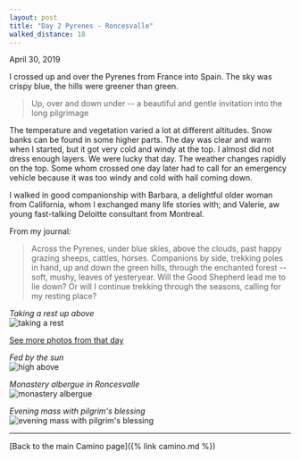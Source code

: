 ```yaml
---
layout: post
title: "Day 2 Pyrenes - Roncesvalle"
walked_distance: 18
---
```

April 30, 2019

I crossed up and over the Pyrenes from France into Spain. The sky was crispy blue, the hills were greener than green. 

> Up, over and down under -- a beautiful and gentle invitation into the long pilgrimage

The temperature and vegetation varied a lot at different altitudes. Snow banks can be found in some higher parts. The day was clear and warm when I started, but it got very cold and windy at the top. I almost did not dress enough layers. We were lucky that day. The weather changes rapidly on the top. Some whom crossed one day later had to call for an emergency vehicle because it was too windy and cold with hail coming down. 

I walked in good companionship with Barbara, a delightful older woman from California, whom I exchanged many life stories with; and Valerie, aw young fast-talking Deloitte consultant from Montreal.

From my journal:


> Across the Pyrenes, under blue skies, above the clouds, past happy grazing sheeps, cattles, horses. Companions by side, trekking poles in hand, up and down the green hills, through the enchanted forest -- soft, mushy, leaves of yesteryear. Will the Good Shepherd lead me to lie down? Or will I continue trekking through the seasons, calling for my resting place?

*Taking a rest up above*  
![taking a rest](https://lh3.googleusercontent.com/DOGZxamXwFn-HOCbli6gxQDATC26zkJdKFWOcQgxLpOpRjd2IyjWxDDyx2o0iXIjNHstK_7oXmxKgjMjf83rmx6oqR3HUfWXJTOvv1GutQPWtdSHPdnl0YYNK482mmjR88MuLWABrcL-9d5gt5Un63y9ojSgcI9Iy2NXPqFWpjnA2fUJhOzZdGsvdKXLSug0DcFmUgAd_GA_igJTmHQltfT2RJp0ABgeWagsAZM1JNsENx-j4sZFSnvVdlFKaZsPNOxoL2AOdP-aKZDY5dPaA53wesKtl9XagYbC_p4HgqJgEwsAhztuoHFCZInGxKjPKrDkh-CmKUDfZRwQx26tWaimpISWwSMzvSdyniYNG6Mei5XjsDmxwLG6DaPPGvQf-uDnRolFiC536uEDZBHyKsvz8NDzr-mecFcRW-MJVfOV_i-eOFD-tOHEQ6FuAd1GY2jUq0mVnDkvIgAEiMm_-SfY8nAh2SJYS0i8Z3nw6DT79ppFUqVMNtqPVsKZvzeTqZF5Ja06cRtxJN-fd7rxqaspWrzm4xwyE3WtBf6RoSSjW6TwGOGNlYX2l5HGRuzmn7_XHH5bRvgd7S_0psJqHofVO1LbRvTJGDmL91P7Q-UhiMK7-7A5WxfmebSRiRY4l0u5IS0ePsviV_zAEcwX8ij72x3xrSHrCNqw2TDzKaeZsZl8aD7x2PEHo70R8NUN0NWNj04f7R99vfYOdt8y6wOScOxCjPk8pknJovuHFKjWf6-nnr5bPmY=w1840-h1036-no)

[See more photos from that day](https://photos.app.goo.gl/8uXVTNTrUA3rZsTZ9)

*Fed by the sun*  
![high above](https://lh3.googleusercontent.com/60pVaIIM4TaNS_XDykuEbmfbJBL7JlhiAvE3SJVKJEuEYTfvsaJ9A-uxd6vxGgRXZQg7P0ixP6UKT9XmncLbGgkgCmFCIKanatchifYdCzW0xrRiDiYnU_mJLHvl2MdJ9dV4DunZr2HT6U0MFjJkDDTnkHPQ_N-vwpNlC8_NST85L2-gup4tVvSaTW2MO4QQnlqLfpKTHF5CcPSd1dcFUQEFU6h2zPVq-lsom1dQO4X3wp8w6zDw2rLzDaz-rMZCagcuXf6SM7fwNvalOG6G8MHfUVX2NRQTn8Uwyi8gIeZLa8-KEBogrPKS_TnxM4Qt-0ifFkK_EeGIHzZ2jgfE1aS7Dp7cpkOAiHMUp2QIxYTJOQTSxP5uzRWOhrXA72KkfgZsCdKz081QhyiBnEnn7lHm4dqS4LiJ0Mt1PnYT7YO8nk63rgrzDdzCU3kcmUygUShhb48zP1FEKMBjwZLlcPB7sVpSFOqj5-w685D3CmkXRAngedlxZjfHtxWX6mid3n5x2fczzAybAIALrt196qHQ9zG1MdvhzO0wto7kPeHANf28FSP6-m1mLFKa_fqZs6OU9Fm_w7Jq-8BSMj1ph33IV3X59Odym1gksF4rP_2mHcq2NgRTLkK6u1ccYnZ7ESErSqnAyTaUnCRNZ7JzVh8RPsUwuo_vXPJpCji407UamJ_Ew6R0UAYId0cLbl52rEIRBlChCeDl8i4XiP1KdMttnRjMXYXJ3i9ZDZqE0-U3PRlmOJKSjsI=w1840-h1036-no)

*Monastery albergue in Roncesvalle*  
![monastery albergue](https://lh3.googleusercontent.com/tu8y8GF98PB-nkzdYDbVrI-K0T5L5i9ZH8ou_IYeG8Z0eeDrDABvUvqZoEjV5EIMwns4kYhGvuIgjmEWdbulf5eGsgL6ObuEDue8sPgbVJoWS4RD7LuZ2AXaYX0uc6Tj-SWO0m7LNoM6KEbA8mANc7LIDmF_DSfiTVyhM5T3eGqAKHp_qFzD4OKtIZDifVpsQ963ETMgH7KbAUenL-NaOZTTymrmpZtrA4qmz-ZhMXCA7FraoeXD-y8HMUnVT_0w53b5Fj7HeXRuq_ElxbQRQuCNp-aOT2CjXj5YGEaZQgNqDd3C6n2OyKO2aOa7m12fe6CrAY-pQA9XlSTOm8l239LiAzdSn7r786tmd3-3tYurB2Z-UQCVOu47U8kD1JUXbvjn1WfoOLs9a5WAb_abOYjNye3UoKNapKrHnMNHs_1dq_tNqR6yq70Jc-Ht2dCa04CVm14Zj9Sv8to6MBT2iPXF1SGm1K2_iOfXUuWr76x96zmm0s9Zc9YDf5fG_UTF_dnZoSpd_5mNR0KYgl-pARx256gB2hn8pefF8mI1QSLI_QrSt2svOTp-ZO1H3vh55bLF06rnGAHND25tCQi77EjMfF29fg3BcUSKZzEQxgFdYtNXhljBx1UL0IwWvaapgIsjKKq3e1GFWY8gElcYFcaGM3x0zwNcOb-ELWyXRI8dJtS32OTDEeeIs3TV9JCHfACr0VnrxPJxLMk1jv1El9Adbs_X-NIQupaMsyQA5kkWqxRdDkiIJF8=w1840-h1036-no)

*Evening mass with pilgrim's blessing*  
![evening mass with pilgrim's blessing](https://lh3.googleusercontent.com/k_89v8JVsFQHphU9cIVPbAtubLOij_4lQeKdRoeT6uoVtLn1wLE2WtenW1W_R-thim3tlMnJWcaLiyqaelNEy326ksji0RedUWGc_H8moqcl5D_wslJDzz54Su8UzVCkpVNGX0mG3ilMVCSgSMdHdyiZG-JgLK2nQB9uOdg8y1oB2jyNtzcGlw8gr07jDhyVoYO9nK0EHFUzVqLzw8N2KOL6IcqtKvJK52SY99d7eCbcfXj4XmTowKSQgp8Ldxgg04SMmunhdCbcGVDSJXwixofQ8LizCf3jd59hOgr82cpX-6LdIfLokGAkSnl-nTP08r8pRMTAiHfdx_jq_Oc_h_2NT8MkIRY8kx-Lx4oph3dNTSfRud75tELboN-eFeLZFtyQ0FkQ6IA-a6rkPKUYwXj08rKi6xZa8OBC9Tn0isCXNg-KXZXMPPZZoBumPgYLt_XoixS4wiib2ouCKqgWcKEFKoOsvpaENPvW_iEHfBvqprly093hEH77oo9-z03-EJdJInjFUjOU4Z2HGMtNJPLJ7wigbpgHuwoXv4sqBpvEc63wrO1CHJ-_tzO5IQeQIsWrCt-AAcLlslQFDtNZs9RJYN5SZmjJGwNWtSK6O3m5kWJF1fNpJdYlWmaFETYVkEbewAtH8D-03BS0Rjxvx7FEwJ_TqpyOfrcSeK1xxWLnnzb8P8wGSrkBuw3oSY65dB6O1-eWR_aZe8Avss2qXV1evbeujR3fzoyIeDLCWglxm7cMw5-0h88=w1840-h1036-no)

---

[Back to the main Camino page]({% link camino.md %})